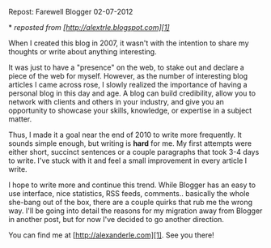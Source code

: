 Repost: Farewell Blogger
02-07-2012

\* *reposted from [http://alextrle.blogspot.com][1]*

When I created this blog in 2007, it wasn't with the intention to share my thoughts or write about anything interesting.

It was just to have a "presence" on the web, to stake out and declare a piece of the web for myself. However, as the number of interesting blog articles I came across rose, I slowly realized the importance of having a personal blog in this day and age. A blog can build credibility, allow you to network with clients and others in your industry, and give you an opportunity to showcase your skills, knowledge, or expertise in a subject matter.

Thus, I made it a goal near the end of 2010 to write more frequently. It sounds simple enough, but writing is **hard** for me. My first attempts were either short, succinct sentences or a couple paragraphs that took 3-4 days to write. I've stuck with it and feel a small improvement in every article I write.

I hope to write more and continue this trend. While Blogger has an easy to use interface, nice statistics, RSS feeds, comments.. basically the whole she-bang out of the box, there are a couple quirks that rub me the wrong way. I'll be going into detail the reasons for my migration away from Blogger in another post, but for now I've decided to go another direction.

You can find me at [http://alexanderle.com][1]. See you there!

[1]: http://alextrle.blogspot.com
[2]: http://alexanderle.com


